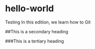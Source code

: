 # hello-world
Testing
In this edition, we learn how to Git

##This is a secondary heading

###This is a tertiary heading
